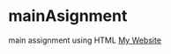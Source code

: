 # mainAsignment
main assignment using HTML
[My Website](https://fatmabenmoussa83.github.io/mainAsignment/)


